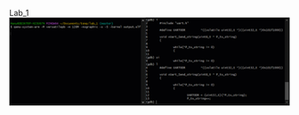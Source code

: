 Lab_1 
![alt text](https://github.com/A-Hanie/Master_Embeded_Systems/blob/main/02-Unit_3_Embedded_C/03-Lesson3/media/DebugZelda.gif?raw=true)
